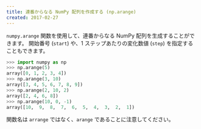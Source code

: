 ```yaml
---
title: 連番からなる NumPy 配列を作成する (np.arange)
created: 2017-02-27
---
```


`numpy.arange` 関数を使用して、連番からなる NumPy 配列を生成することができます。
開始番号 (`start`) や、1 ステップあたりの変化数値 (`step`) を指定することもできます。

~~~ python
>>> import numpy as np
>>> np.arange(5)
array([0, 1, 2, 3, 4])
>>> np.arange(3, 10)
array([3, 4, 5, 6, 7, 8, 9])
>>> np.arange(2, 10, 2)
array([2, 4, 6, 8])
>>> np.arange(10, 0, -1)
array([10,  9,  8,  7,  6,  5,  4,  3,  2,  1])
~~~

関数名は `arrange` ではなく、`arange` であることに注意してください。


